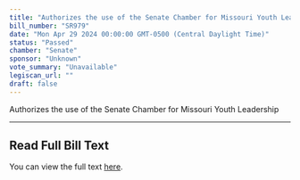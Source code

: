 ```yaml
---
title: "Authorizes the use of the Senate Chamber for Missouri Youth Leadership"
bill_number: "SR979"
date: "Mon Apr 29 2024 00:00:00 GMT-0500 (Central Daylight Time)"
status: "Passed"
chamber: "Senate"
sponsor: "Unknown"
vote_summary: "Unavailable"
legiscan_url: ""
draft: false
---
```


Authorizes the use of the Senate Chamber for Missouri Youth Leadership

---

## Read Full Bill Text

You can view the full text [here](https://legiscan.com).
